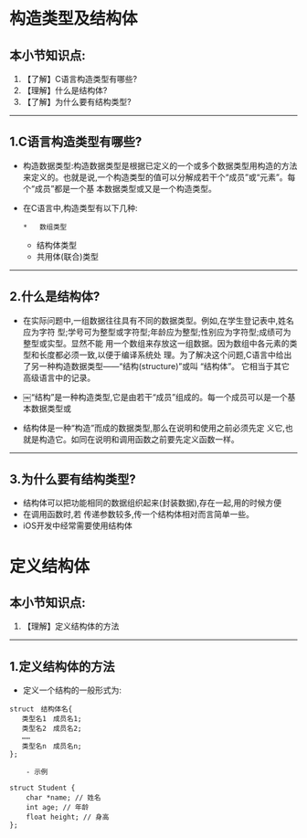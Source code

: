 # 构造类型及结构体

## 本小节知识点:

1.  【了解】C语言构造类型有哪些?
2.  【理解】什么是结构体?
3.  【了解】为什么要有结构类型?

---

## 1.C语言构造类型有哪些?

*   构造数据类型:构造数据类型是根据已定义的一个或多个数据类型用构造的方法来定义的。也就是说,一个构造类型的值可以分解成若干个“成员”或“元素”。每个“成员”都是一个基 本数据类型或又是一个构造类型。

*   在C语言中,构造类型有以下几种:

        *   数组类型
    *   结构体类型
    *   共用体(联合)类型

---

## 2.什么是结构体?

*   在实际问题中,一组数据往往具有不同的数据类型。例如,在学生登记表中,姓名应为字符 型;学号可为整型或字符型;年龄应为整型;性别应为字符型;成绩可为整型或实型。显然不能 用一个数组来存放这一组数据。因为数组中各元素的类型和长度都必须一致,以便于编译系统处 理。为了解决这个问题,C语言中给出了另一种构造数据类型——“结构(structure)”或叫 “结构体”。 它相当于其它高级语言中的记录。

*   ￼“结构”是一种构造类型,它是由若干“成员”组成的。每一个成员可以是一个基本数据类型或

*   结构体是一种“构造”而成的数据类型,那么在说明和使用之前必须先定 义它,也就是构造它。如同在说明和调用函数之前要先定义函数一样。

---

## 3.为什么要有结构类型?

*   结构体可以把功能相同的数据组织起来(封装数据),存在一起,用的时候方便
*   在调用函数时,若 传递参数较多,传一个结构体相对而言简单一些。
*   iOS开发中经常需要使用结构体

# 定义结构体

## 本小节知识点:

1.  【理解】定义结构体的方法

---

## 1.定义结构体的方法

*   定义一个结构的一般形式为:
```
struct　结构体名{
   类型名1　成员名1;
   类型名2　成员名2;
   ……
   类型名n　成员名n;
};

    - 示例

struct Student {
    char *name; // 姓名
    int age; // 年龄
    float height; // 身高
};
